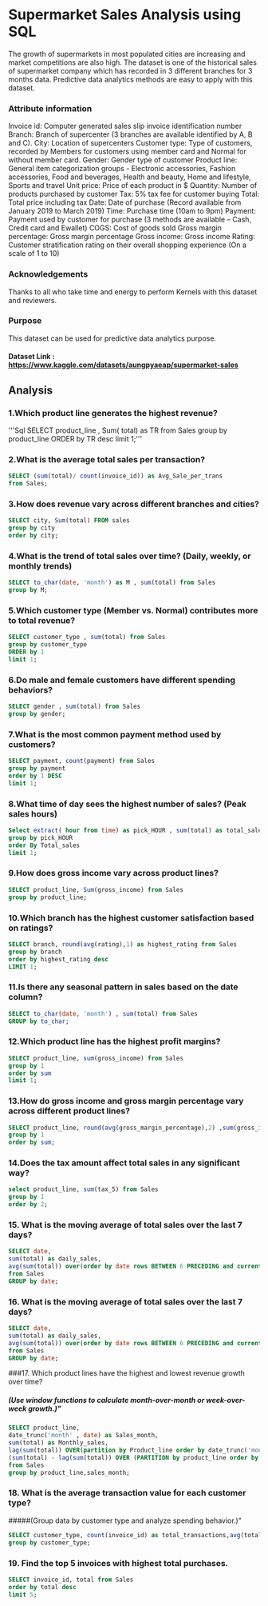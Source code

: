 # Supermarket Sales Analysis using SQL 

The growth of supermarkets in most populated cities are increasing and market competitions are also high. The dataset is one of the historical sales of supermarket company which has recorded in 3 different branches for 3 months data. Predictive data analytics methods are easy to apply with this dataset.

### Attribute information
Invoice id: Computer generated sales slip invoice identification number
Branch: Branch of supercenter (3 branches are available identified by A, B and C).
City: Location of supercenters
Customer type: Type of customers, recorded by Members for customers using member card and Normal for without member card.
Gender: Gender type of customer
Product line: General item categorization groups - Electronic accessories, Fashion accessories, Food and beverages, Health and beauty, Home and lifestyle, Sports and travel
Unit price: Price of each product in $
Quantity: Number of products purchased by customer
Tax: 5% tax fee for customer buying
Total: Total price including tax
Date: Date of purchase (Record available from January 2019 to March 2019)
Time: Purchase time (10am to 9pm)
Payment: Payment used by customer for purchase (3 methods are available – Cash, Credit card and Ewallet)
COGS: Cost of goods sold
Gross margin percentage: Gross margin percentage
Gross income: Gross income
Rating: Customer stratification rating on their overall shopping experience (On a scale of 1 to 10)

### Acknowledgements
Thanks to all who take time and energy to perform Kernels with this dataset and reviewers.

### Purpose
This dataset can be used for predictive data analytics purpose.

#### Dataset Link : https://www.kaggle.com/datasets/aungpyaeap/supermarket-sales

## Analysis

### 1.Which product line generates the highest revenue?
'''Sql
SELECT product_line , Sum( total) as TR from Sales
	group by product_line
	ORDER by TR desc
	limit 1;'''
### 2.What is the average total sales per transaction?
```Sql 
SELECT (sum(total)/ count(invoice_id)) as Avg_Sale_per_trans
from Sales;
```
### 3.How does revenue vary across different branches and cities?
```Sql
SELECT city, Sum(total) FROM sales
group by city
order by city;
```
### 4.What is the trend of total sales over time? (Daily, weekly, or monthly trends)
```Sql
SELECT to_char(date, 'month') as M , sum(total) from Sales
group by M;
```
### 5.Which customer type (Member vs. Normal) contributes more to total revenue?
```Sql
SELECT customer_type , sum(total) from Sales
group by customer_type
ORDER by 1
limit 1;
```
### 6.Do male and female customers have different spending behaviors?
```Sql
SELECT gender , sum(total) from Sales
group by gender;
```
### 7.What is the most common payment method used by customers?
```Sql
SELECT payment, count(payment) from Sales
group by payment
order by 1 DESC
limit 1; 
```
### 8.What time of day sees the highest number of sales? (Peak sales hours)
```Sql
Select extract( hour from time) as pick_HOUR , sum(total) as total_sales from Sales
group by pick_HOUR
order By Total_sales
limit 1;
```

### 9.How does gross income vary across product lines?
```Sql
SELECT product_line, Sum(gross_income) from Sales
group by product_line;
```
### 10.Which branch has the highest customer satisfaction based on ratings?
```Sql
SELECT branch, round(avg(rating),1) as highest_rating from Sales
group by branch
order by highest_rating desc
LIMIT 1;
```
### 11.Is there any seasonal pattern in sales based on the date column?
```Sql
SELECT to_char(date, 'month') , sum(total) from Sales
GROUP by to_char;
```
### 12.Which product line has the highest profit margins?
```Sql
SELECT product_line, sum(gross_income) from Sales
group by 1
order by sum
limit 1;
```
### 13.How do gross income and gross margin percentage vary across different product lines?
```Sql
SELECT product_line, round(avg(gross_margin_percentage),2) ,sum(gross_income) from Sales
group by 1
order by sum;
```
### 14.Does the tax amount affect total sales in any significant way?
```Sql
select product_line, sum(tax_5) from Sales
group by 1
order by 2;
```
### 15. What is the moving average of total sales over the last 7 days?
```Sql
SELECT date,
sum(total) as daily_sales,
avg(sum(total)) over(order by date rows BETWEEN 6 PRECEDING and current row ) as moving_average_sales
from Sales
GROUP by date;
```
### 16. What is the moving average of total sales over the last 7 days?
```Sql
SELECT date,
sum(total) as daily_sales,
avg(sum(total)) over(order by date rows BETWEEN 6 PRECEDING and current row ) as moving_average_sales
from Sales
GROUP by date;
```
###17. Which product lines have the highest and lowest revenue growth over time?
##### (Use window functions to calculate month-over-month or week-over-week growth.)"
```sql
SELECT product_line,
date_trunc('month' , date) as Sales_month,
sum(total) as Monthly_sales,
lag(sum(total)) OVER(partition by Product_line order by date_trunc('month', date)) as Previous_month_saes,
(sum(total) - lag(sum(total)) OVER (PARTITION by product_line order by date_trunc('month', date))) as Sales_growth
from Sales
group by product_line,sales_month;
```
### 18. What is the average transaction value for each customer type?
#####(Group data by customer type and analyze spending behavior.)"
```sql
SELECT customer_type, count(invoice_id) as total_transactions,avg(total) as Avg_transaction_value from Sales
group by customer_type;
```
### 19. Find the top 5 invoices with highest total purchases.
```sql
SELECT invoice_id, total from Sales
order by total desc
limit 5;
```


